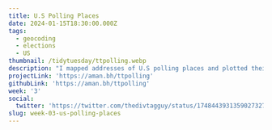 ```yaml
---
title: U.S Polling Places
date: 2024-01-15T18:30:00.000Z
tags:
  - geocoding
  - elections
  - US
thumbnail: /tidytuesday/ttpolling.webp
description: "I mapped addresses of U.S polling places and plotted their locations (probably a population map lol). Geocoding was an interesting challenge; I found out that the Census website provides a nice generous\_[API](https://geocoding.geo.census.gov/geocoder/Geocoding_Services_API.html). Processed in R but mapped in QGIS (whoops).\_A pretty simple visualization for this week, but getting geocoding to work was fun. It took around 4 hours to run through the full dataset in batches of 9999 addresses each.\n"
projectLink: 'https://aman.bh/ttpolling'
githubLink: 'https://aman.bh/ttpolling'
week: '3'
social:
  twitter: 'https://twitter.com/thedivtagguy/status/1748443931359027327'
slug: week-03-us-polling-places
---
```


